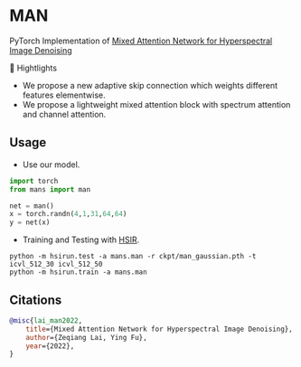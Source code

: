 # MAN

PyTorch Implementation of [Mixed Attention Network for Hyperspectral Image Denoising]()

🌟 Hightlights

- We propose a new adaptive skip connection which weights different features elementwise.
- We propose a lightweight mixed attention block with spectrum attention and channel attention.

## Usage

- Use our model.

```python
import torch
from mans import man

net = man()
x = torch.randn(4,1,31,64,64)
y = net(x)
```

- Training and Testing with [HSIR](https://github.com/bit-isp/HSIR).

```shell
python -m hsirun.test -a mans.man -r ckpt/man_gaussian.pth -t icvl_512_30 icvl_512_50
python -m hsirun.train -a mans.man 
```

## Citations

```bibtex
@misc{lai_man2022,
    title={Mixed Attention Network for Hyperspectral Image Denoising}, 
    author={Zeqiang Lai, Ying Fu},
    year={2022},
}
```
